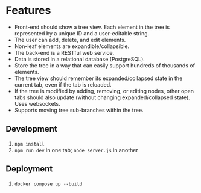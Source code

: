 # Features

* Front-end should show a tree view. Each element in the tree is represented by a unique ID and a user-editable string.
* The user can add, delete, and edit elements.
* Non-leaf elements are expandible/collapsible.
* The back-end is a RESTful web service.
* Data is stored in a relational database (PostgreSQL).
* Store the tree in a way that can easily support hundreds of thousands of elements.
* The tree view should remember its expanded/collapsed state in the current tab, even if the tab is reloaded.
* If the tree is modified by adding, removing, or editing nodes, other open tabs should also update (without changing expanded/collapsed state). Uses websockets.
* Supports moving tree sub-branches within the tree.

## Development

1. `npm install`
2. `npm run dev` in one tab; `node server.js` in another

## Deployment

1. `docker compose up --build`
